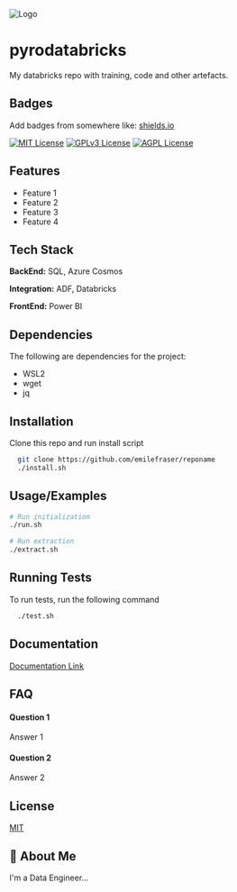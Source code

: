
![Logo](https://dev-to-uploads.s3.amazonaws.com/uploads/articles/th5xamgrr6se0x5ro4g6.png)


# pyrodatabricks

My databricks repo with training, code and other artefacts.


## Badges

Add badges from somewhere like: [shields.io](https://shields.io/)

[![MIT License](https://img.shields.io/badge/License-MIT-green.svg)](https://choosealicense.com/licenses/it/)
[![GPLv3 License](https://img.shields.io/badge/License-GPL%20v3-yellow.svg)](https://opensource.org/licenses/)
[![AGPL License](https://img.shields.io/badge/license-AGPL-blue.svg)](http://www.gnu.org/licenses/agpl-3.0)


## Features

- Feature 1
- Feature 2
- Feature 3
- Feature 4


## Tech Stack

**BackEnd:** SQL, Azure Cosmos

**Integration:** ADF, Databricks

**FrontEnd:** Power BI


## Dependencies

The following are dependencies for the project:
- WSL2
- wget
- jq
## Installation

Clone this repo and run install script

```bash
  git clone https://github.com/emilefraser/reponame
  ./install.sh
```
    
## Usage/Examples

```bash
# Run initialization
./run.sh

# Run extraction
./extract.sh
```


## Running Tests

To run tests, run the following command

```bash
  ./test.sh
```


## Documentation

[Documentation Link](https://linktodocumentation)


## FAQ

#### Question 1

Answer 1

#### Question 2

Answer 2


## License

[MIT](https://choosealicense.com/licenses/mit/)


## 🚀 About Me
I'm a Data Engineer...

